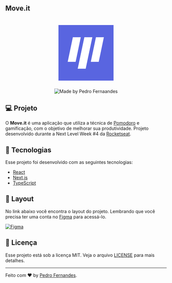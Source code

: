 ## Move.it

<h1 align="center">
    <img alt="Move.it" src="files-readme/moveit.png"/>
</h1>

<p align="center">
  <img alt="Made by Pedro Fernaandes" src="https://img.shields.io/badge/made%20by-%20PEDRO%20FERNANDES%20-%15C3D6?style=flat-square&color=3B5998&labelColor=000"><br/>
</p>

## 💻 Projeto

O **Move.it** é uma aplicação que utiliza a técnica de [Pomodoro](https://pt.wikipedia.org/wiki/T%C3%A9cnica_pomodoro) e gamificação, com o objetivo de melhorar sua produtividade. Projeto desenvolvido durante a Next Level Week #4 da [Rocketseat](https://rocketseat.com.br/).

## 🚀 Tecnologias

Esse projeto foi desenvolvido com as seguintes tecnologias:

- [React](https://reactjs.org/)
- [Next.js](https://nextjs.org/)
- [TypeScript](https://www.typescriptlang.org/)

## 🔖 Layout

No link abaixo você encontra o layout do projeto. Lembrando que você precisa ter uma conta no [Figma](http://figma.com/) para acessá-lo.

<a href="https://www.figma.com/file/cPGupmJj2ka19LLhjLXejz/Move.it-1.0-(Copy)?node-id=160%3A2761">
  <img alt="Figma" src="https://img.shields.io/badge/figma%20-%233B5998.svg?&style=for-the-badge&logo=figma&logoColor=white"/>
</a>

## :memo: Licença

Esse projeto está sob a licença MIT. Veja o arquivo [LICENSE](LICENSE.md) para mais detalhes.

---

Feito com ♥ by [Pedro Fernandes](https://github.com/pedrusco).
